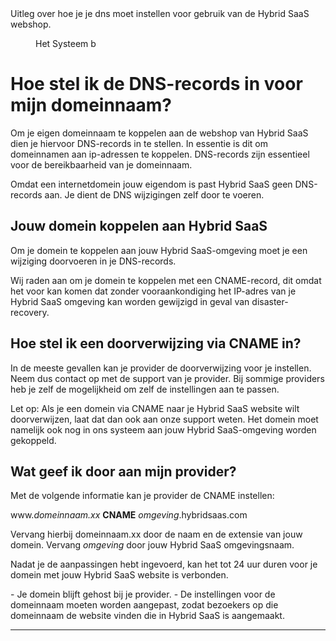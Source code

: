 <properties>
	<page>
		<title>DNS instellen</title>
		<description>Uitleg over hoe je je dns moet instellen voor gebruik van de Hybrid SaaS webshop.</description>
	</page>
	<menu>
		<position>Het Systeem </position>
		<title>Dns instellen</title>
		<sort>b</sort>
	</menu>
</properties>

# Hoe stel ik de DNS-records in voor mijn domeinnaam? #

Om je eigen domeinnaam te koppelen aan de webshop van Hybrid SaaS dien je hiervoor <label keyword="dns">DNS-records</label> in te stellen. In essentie is dit om domeinnamen aan <label keyword="ip">ip-adressen</label> te koppelen. <label keyword="dns">DNS-records</label> zijn essentieel voor de bereikbaarheid van je domeinnaam. 

<div class="info">
Omdat een internetdomein jouw eigendom is past Hybrid SaaS geen DNS-records aan. Je dient de DNS wijzigingen zelf door te voeren.
</div>

## Jouw domein koppelen aan Hybrid SaaS ##
Om je domein te koppelen aan jouw Hybrid SaaS-omgeving moet je een wijziging doorvoeren in je DNS-records.

<div class="tip">
Wij raden aan om je domein te koppelen met een <label>CNAME</label>-record, dit omdat het voor kan komen dat zonder vooraankondiging het IP-adres van je Hybrid SaaS omgeving kan worden gewijzigd in geval van disaster-recovery.
</div>

## Hoe stel ik een doorverwijzing via CNAME in? ##
In de meeste gevallen kan je provider de doorverwijzing voor je instellen. Neem dus contact op met de support van je provider. Bij sommige providers heb je zelf de mogelijkheid om zelf de instellingen aan te passen. 
 
<div class="warning">
Let op:
Als je een domein via CNAME naar je Hybrid SaaS website wilt doorverwijzen, laat dat dan ook aan onze support weten. Het domein moet namelijk ook nog in ons systeem aan jouw Hybrid SaaS-omgeving worden gekoppeld.
</div>

## Wat geef ik door aan mijn provider? ##
Met de volgende informatie kan je provider de CNAME instellen:

www.*domeinnaam.xx* **CNAME** *omgeving*.hybridsaas.com

Vervang hierbij domeinnaam.xx door de naam en de extensie van jouw domein.
Vervang *omgeving* door jouw Hybrid SaaS omgevingsnaam.
 
Nadat je de aanpassingen hebt ingevoerd, kan het tot 24 uur duren voor je domein met jouw Hybrid SaaS website is verbonden.

<div class="info">
- Je domein blijft gehost bij je provider.
- De instellingen voor de domeinnaam moeten worden aangepast, zodat bezoekers op die domeinnaam de website vinden die in Hybrid SaaS is aangemaakt.
</div>

----------
